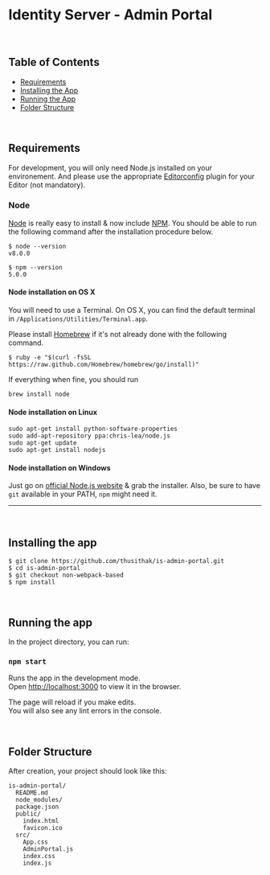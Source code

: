 

# Identity Server - Admin Portal

&nbsp;
&nbsp;

## Table of Contents

- [Requirements](#requirements)
- [Installing the App](#installing-the-app)
- [Running the App](#running-the-app)
- [Folder Structure](#folder-structure)

&nbsp;

## Requirements

For development, you will only need Node.js installed on your environement.
And please use the appropriate [Editorconfig](http://editorconfig.org/) plugin for your Editor (not mandatory).

### Node

[Node](http://nodejs.org/) is really easy to install & now include [NPM](https://npmjs.org/).
You should be able to run the following command after the installation procedure
below.

    $ node --version
    v8.0.0

    $ npm --version
    5.0.0

#### Node installation on OS X

You will need to use a Terminal. On OS X, you can find the default terminal in
`/Applications/Utilities/Terminal.app`.

Please install [Homebrew](http://brew.sh/) if it's not already done with the following command.

    $ ruby -e "$(curl -fsSL https://raw.github.com/Homebrew/homebrew/go/install)"

If everything when fine, you should run

    brew install node

#### Node installation on Linux

    sudo apt-get install python-software-properties
    sudo add-apt-repository ppa:chris-lea/node.js
    sudo apt-get update
    sudo apt-get install nodejs

#### Node installation on Windows

Just go on [official Node.js website](http://nodejs.org/) & grab the installer.
Also, be sure to have `git` available in your PATH, `npm` might need it.

---
&nbsp;
## Installing the app

    $ git clone https://github.com/thusithak/is-admin-portal.git
    $ cd is-admin-portal
    $ git checkout non-webpack-based
    $ npm install




&nbsp;

## Running the app

In the project directory, you can run:

### `npm start`

Runs the app in the development mode.<br>
Open [http://localhost:3000](http://localhost:3000) to view it in the browser.

The page will reload if you make edits.<br>
You will also see any lint errors in the console.

&nbsp;

## Folder Structure

After creation, your project should look like this:

```
is-admin-portal/
  README.md
  node_modules/
  package.json
  public/
    index.html
    favicon.ico
  src/
    App.css
    AdminPortal.js
    index.css
    index.js
```

&nbsp;
&nbsp;
